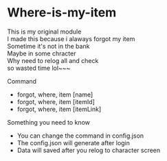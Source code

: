 # Where-is-my-item</br>
This is my original module</br>
I made this because i alaways forgot my item</br>
Sometime it's not in the bank</br>
Maybe in some chracter</br>
Why need to relog all and check</br>
so wasted time lol~~~</br>

Command
- forgot, where, item [name]
- forgot, where, item [itemId]
- forgot, where, item [itemLink]
  
 Something you need to know
* You can change the command in config.json
* The config.json will generate after login
* Data will saved after you relog to character screen
